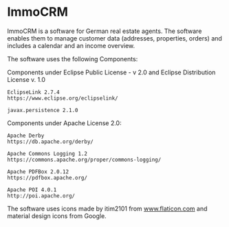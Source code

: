# ImmoCRM
ImmoCRM is a software for German real estate agents. The software enables them to manage customer data (addresses, properties, orders) and includes a calendar and an income overview.

The software uses the following Components:
 
Components under Eclipse Public License - v 2.0 and Eclipse Distribution License v. 1.0

	EclipseLink 2.7.4
	https://www.eclipse.org/eclipselink/

	javax.persistence 2.1.0

 
Components under Apache License 2.0:

	Apache Derby
	https://db.apache.org/derby/

	Apache Commons Logging 1.2
	https://commons.apache.org/proper/commons-logging/

	Apache PDFBox 2.0.12
	https://pdfbox.apache.org/

	Apache POI 4.0.1
	http://poi.apache.org/

	
The software uses icons made by itim2101 from www.flaticon.com and material design icons from Google.

